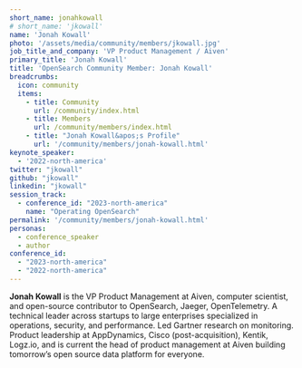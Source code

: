 ```yaml
---
short_name: jonahkowall
# short_name: 'jkowall'
name: 'Jonah Kowall'
photo: '/assets/media/community/members/jkowall.jpg'
job_title_and_company: 'VP Product Management / Aiven'
primary_title: 'Jonah Kowall'
title: 'OpenSearch Community Member: Jonah Kowall'
breadcrumbs:
  icon: community
  items:
    - title: Community
      url: /community/index.html
    - title: Members
      url: /community/members/index.html
    - title: "Jonah Kowall&apos;s Profile"
      url: '/community/members/jonah-kowall.html'
keynote_speaker:
  - '2022-north-america'
twitter: "jkowall"
github: "jkowall"
linkedin: "jkowall"
session_track: 
  - conference_id: "2023-north-america"
    name: "Operating OpenSearch"
permalink: '/community/members/jonah-kowall.html'
personas:
  - conference_speaker
  - author
conference_id:
  - "2023-north-america"
  - "2022-north-america"
---
```


**Jonah Kowall** is the VP Product Management at Aiven, computer scientist, and open-source contributor to OpenSearch, Jaeger, OpenTelemetry. A technical leader across startups to large enterprises specialized in operations, security, and performance. Led Gartner research on monitoring. Product leadership at AppDynamics, Cisco (post-acquisition), Kentik, Logz.io, and is current the head of product management at Aiven building tomorrow’s open source data platform for everyone.
